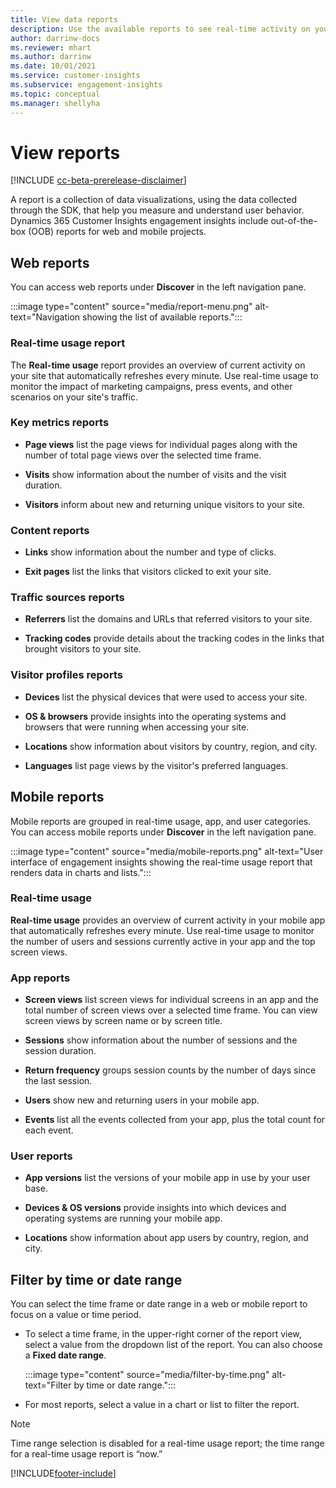 ```yaml
---
title: View data reports
description: Use the available reports to see real-time activity on your site.
author: darrinw-docs
ms.reviewer: mhart
ms.author: darrinw
ms.date: 10/01/2021
ms.service: customer-insights
ms.subservice: engagement-insights 
ms.topic: conceptual
ms.manager: shellyha
---
```


# View reports

[!INCLUDE [cc-beta-prerelease-disclaimer](includes/cc-beta-prerelease-disclaimer.md)]

A report is a collection of data visualizations, using the data collected through the SDK, that help you measure and understand user behavior. Dynamics 365 Customer Insights engagement insights include out-of-the-box (OOB) reports for web and mobile projects.  

## Web reports

You can access web reports under **Discover** in the left navigation pane.

:::image type="content" source="media/report-menu.png" alt-text="Navigation showing the list of available reports.":::

### Real-time usage report

The  **Real-time usage** report provides an overview of current activity on your site that automatically refreshes every minute. Use real-time usage to monitor the impact of marketing campaigns, press events, and other scenarios on your site's traffic.

### Key metrics reports

- **Page views** list the page views for individual pages along with the number of total page views over the selected time frame.

- **Visits** show information about the number of visits and the visit duration.

- **Visitors** inform about new and returning unique visitors to your site.

### Content reports

- **Links** show information about the number and type of clicks.

- **Exit pages** list the links that visitors clicked to exit your site.

### Traffic sources reports

- **Referrers** list the domains and URLs that referred visitors to your site.

- **Tracking codes** provide details about the tracking codes in the links that brought visitors to your site.

### Visitor profiles reports

- **Devices** list the physical devices that were used to access your site.

- **OS & browsers** provide insights into the operating systems and browsers that were running when accessing your site.

- **Locations** show information about visitors by country, region, and city.

- **Languages** list page views by the visitor's preferred languages.

## Mobile reports

Mobile reports are grouped in real-time usage, app, and user categories. You can access mobile reports under **Discover** in the left navigation pane.   

:::image type="content" source="media/mobile-reports.png" alt-text="User interface of engagement insights showing the real-time usage report that renders data in charts and lists.":::   

### Real-time usage

**Real-time usage** provides an overview of current activity in your mobile app that automatically refreshes every minute. Use real-time usage to monitor the number of users and sessions currently active in your app and the top screen views.

### App reports

- **Screen views** list screen views for individual screens in an app and the total number of screen views over a selected time frame. You can view screen views by screen name or by screen title.

- **Sessions** show information about the number of sessions and the session duration.

- **Return frequency** groups session counts by the number of days since the last session.

- **Users** show new and returning users in your mobile app.

- **Events** list all the events collected from your app, plus the total count for each event.

### User reports

- **App versions** list the versions of your mobile app in use by your user base.

- **Devices & OS versions** provide insights into which devices and operating systems are running your mobile app.

- **Locations** show information about app users by country, region, and city.

## Filter by time or date range

You can select the time frame or date range in a web or mobile report to focus on a value or time period. 

- To select a time frame, in the upper-right corner of the report view, select a value from the dropdown list of the report. You can also choose a **Fixed date range**. 

  :::image type="content" source="media/filter-by-time.png" alt-text="Filter by time or date range.":::   

- For most reports, select a value in a chart or list to filter the report.

> [!NOTE]
> Time range selection is disabled for a real-time usage report; the time range for a real-time usage report is “now.”


[!INCLUDE[footer-include](../includes/footer-banner.md)]
